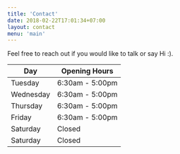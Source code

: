 ```yaml
---
title: 'Contact'
date: 2018-02-22T17:01:34+07:00
layout: contact
menu: 'main'
---
```


Feel free to reach out if you would like to talk or say Hi :).

| Day       | Opening Hours   |
| --------- | --------------- |
| Tuesday   | 6:30am - 5:00pm |
| Wednesday | 6:30am - 5:00pm |
| Thursday  | 6:30am - 5:00pm |
| Friday    | 6:30am - 5:00pm |
| Saturday  | Closed          |
| Saturday  | Closed          |

